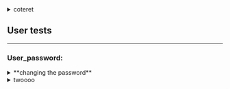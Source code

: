 
<details><summary>coteret</summary>
<p>

- test
- test

     - test


</p>
</details>


## User  tests
----


### User_password:

<details><summary>**changing the password**</summary>
<p>
test process:
 
    -enter main page
    -enter private data and change password 
    **if changed correctly, there is a success message
    -change the password back at the end, for future tests
.

</p>
</details>
 
<details><summary>twoooo</summary>
<p>
test process:
 
    -enter main page
    -enter private data and change password 
    **if changed correctly, there is a success message
    -change the password back at the end, for future tests
.

</p>
</details>